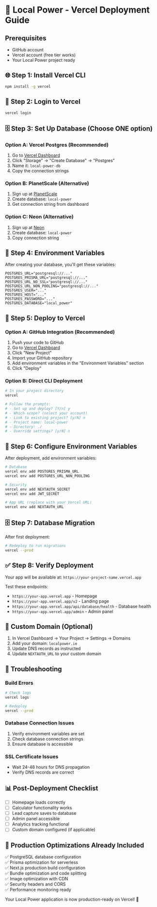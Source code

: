 # 🚀 Local Power - Vercel Deployment Guide

## Prerequisites
- GitHub account
- Vercel account (free tier works)
- Your Local Power project ready

## 🌐 Step 1: Install Vercel CLI
```bash
npm install -g vercel
```

## 🔐 Step 2: Login to Vercel
```bash
vercel login
```

## 🗄️ Step 3: Set Up Database (Choose ONE option)

### Option A: Vercel Postgres (Recommended)
1. Go to [Vercel Dashboard](https://vercel.com/dashboard)
2. Click "Storage" → "Create Database" → "Postgres"
3. Name it: `local-power-db`
4. Copy the connection strings

### Option B: PlanetScale (Alternative)
1. Sign up at [PlanetScale](https://planetscale.com)
2. Create database: `local-power`
3. Get connection string from dashboard

### Option C: Neon (Alternative)
1. Sign up at [Neon](https://neon.tech)
2. Create database: `local-power`
3. Copy connection string

## 🔧 Step 4: Environment Variables
After creating your database, you'll get these variables:

```env
POSTGRES_URL="postgresql://..."
POSTGRES_PRISMA_URL="postgresql://..."
POSTGRES_URL_NO_SSL="postgresql://..."
POSTGRES_URL_NON_POOLING="postgresql://..."
POSTGRES_USER="..."
POSTGRES_HOST="..."
POSTGRES_PASSWORD="..."
POSTGRES_DATABASE="local_power"
```

## 🚀 Step 5: Deploy to Vercel

### Option A: GitHub Integration (Recommended)
1. Push your code to GitHub
2. Go to [Vercel Dashboard](https://vercel.com/dashboard)
3. Click "New Project"
4. Import your GitHub repository
5. Add environment variables in the "Environment Variables" section
6. Click "Deploy"

### Option B: Direct CLI Deployment
```bash
# In your project directory
vercel

# Follow the prompts:
# - Set up and deploy? [Y/n] y
# - Which scope? (select your account)
# - Link to existing project? [y/N] n
# - Project name: local-power
# - Directory: ./
# - Override settings? [y/N] n
```

## 🔧 Step 6: Configure Environment Variables
After deployment, add environment variables:

```bash
# Database
vercel env add POSTGRES_PRISMA_URL
vercel env add POSTGRES_URL_NON_POOLING

# Security
vercel env add NEXTAUTH_SECRET
vercel env add JWT_SECRET

# App URL (replace with your Vercel URL)
vercel env add NEXTAUTH_URL
```

## 🗄️ Step 7: Database Migration
After first deployment:

```bash
# Redeploy to run migrations
vercel --prod
```

## ✅ Step 8: Verify Deployment
Your app will be available at: `https://your-project-name.vercel.app`

Test these endpoints:
- `https://your-app.vercel.app` - Homepage
- `https://your-app.vercel.app/v2` - Landing page  
- `https://your-app.vercel.app/api/database/health` - Database health
- `https://your-app.vercel.app/admin` - Admin panel

## 🔧 Custom Domain (Optional)
1. In Vercel Dashboard → Your Project → Settings → Domains
2. Add your domain: `localpower.ie`
3. Update DNS records as instructed
4. Update `NEXTAUTH_URL` to your custom domain

## 🚨 Troubleshooting

### Build Errors
```bash
# Check logs
vercel logs

# Redeploy
vercel --prod
```

### Database Connection Issues
1. Verify environment variables are set
2. Check database connection strings
3. Ensure database is accessible

### SSL Certificate Issues
- Wait 24-48 hours for DNS propagation
- Verify DNS records are correct

## 📊 Post-Deployment Checklist
- [ ] Homepage loads correctly
- [ ] Calculator functionality works
- [ ] Lead capture saves to database
- [ ] Admin panel accessible
- [ ] Analytics tracking functional
- [ ] Custom domain configured (if applicable)

## 🎯 Production Optimizations Already Included
✅ PostgreSQL database configuration  
✅ Prisma optimization for serverless  
✅ Next.js production build configuration  
✅ Bundle optimization and code splitting  
✅ Image optimization with CDN  
✅ Security headers and CORS  
✅ Performance monitoring ready  

Your Local Power application is now production-ready on Vercel! 🌟
